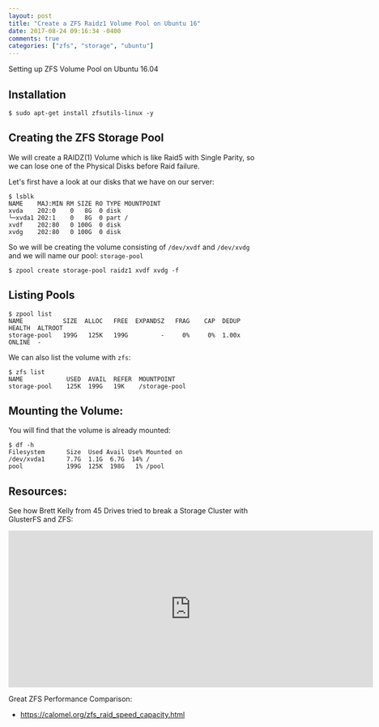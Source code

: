 ```yaml
---
layout: post
title: "Create a ZFS Raidz1 Volume Pool on Ubuntu 16"
date: 2017-08-24 09:16:34 -0400
comments: true
categories: ["zfs", "storage", "ubuntu"]
---
```


Setting up ZFS Volume Pool on Ubuntu 16.04

## Installation

```
$ sudo apt-get install zfsutils-linux -y
```

## Creating the ZFS Storage Pool

We will create a RAIDZ(1) Volume which is like Raid5 with Single Parity, so we can lose one of the Physical Disks before Raid failure.

Let's first have a look at our disks that we have on our server:

```
$ lsblk
NAME    MAJ:MIN RM SIZE RO TYPE MOUNTPOINT
xvda    202:0    0   8G  0 disk
└─xvda1 202:1    0   8G  0 part /
xvdf    202:80   0 100G  0 disk 
xvdg    202:80   0 100G  0 disk 
```

So we will be creating the volume consisting of `/dev/xvdf` and `/dev/xvdg` and we will name our pool: `storage-pool`

```
$ zpool create storage-pool raidz1 xvdf xvdg -f
```

## Listing Pools

```
$ zpool list
NAME           SIZE  ALLOC   FREE  EXPANDSZ   FRAG    CAP  DEDUP  HEALTH  ALTROOT
storage-pool   199G   125K   199G         -     0%     0%  1.00x  ONLINE  -
```

We can also list the volume with `zfs`:

```
$ zfs list
NAME            USED  AVAIL  REFER  MOUNTPOINT
storage-pool    125K  199G   19K    /storage-pool
```

## Mounting the Volume:

You will find that the volume is already mounted:

```
$ df -h
Filesystem      Size  Used Avail Use% Mounted on
/dev/xvda1      7.7G  1.1G  6.7G  14% /
pool            199G  125K  198G   1% /pool
```

## Resources:

See how Brett Kelly from 45 Drives tried to break a Storage Cluster with GlusterFS and ZFS:

<center><iframe width="720" height="310" src="https://www.youtube.com/embed/A0wV4k58RIs" frameborder="0" allowfullscreen></iframe></center>


Great ZFS Performance Comparison:

- https://calomel.org/zfs_raid_speed_capacity.html
